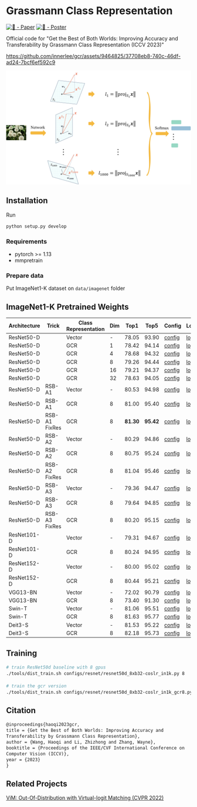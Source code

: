 # Grassmann Class Representation

[![🦢 - Paper](https://img.shields.io/badge/🦢-Paper-red)](https://arxiv.org/pdf/2308.01547)
[![🌊 - Poster](https://img.shields.io/badge/🌊-Poster-blue)](./resource/gcr-iccv2023-poster.pdf)

Official code for "Get the Best of Both Worlds: Improving Accuracy and Transferability by Grassmann Class Representation (ICCV 2023)"

https://github.com/innerlee/gcr/assets/9464825/37708eb8-740c-46df-ad24-7bcf6ef592c9

![Grassmann class representation](./resource/pipeline_gcr.jpg)

## Installation

Run

```bash
python setup.py develop
```

### Requirements

- pytorch >= 1.13
- mmpretrain

### Prepare data

Put ImageNet1-K dataset on `data/imagenet` folder

## ImageNet1-K Pretrained Weights

| Architecture | Trick         | Class Representation | Dim | Top1      | Top5      | Config                                                                    | Log                                                                                          | Checkpoint                                                                                    |
| ------------ | ------------- | -------------------- | --- | --------- | --------- | ------------------------------------------------------------------------- | -------------------------------------------------------------------------------------------- | --------------------------------------------------------------------------------------------- |
| ResNet50-D   |               | Vector               | -   | 78.05     | 93.90     | [config](configs/resnet/resnet50d_8xb32_coslr_in1k.py)                    | [log](https://drive.google.com/file/d/19NMZs1dlCshW1_8PJx7s200xl_RzoV-j/view?usp=drive_link) | [ckpt](https://drive.google.com/file/d/1Co5FJYqDcqeEYw_ORTOrRxg3oh2acfRI/view?usp=drive_link) |
| ResNet50-D   |               | GCR                  | 1   | 78.42     | 94.14     | [config](configs/resnet/resnet50d_8xb32_coslr_in1k_gcr1.py)               | [log](https://drive.google.com/file/d/1e0sJRdtMZOEgM9AfENNsicHhtjMawgw7/view?usp=drive_link) | [ckpt](https://drive.google.com/file/d/1m1F9TmOQjmKli-_U5ifSxVoiH8R0tHK1/view?usp=drive_link) |
| ResNet50-D   |               | GCR                  | 4   | 78.68     | 94.32     | [config](configs/resnet/resnet50d_8xb32_coslr_in1k_gcr4.py)               | [log](https://drive.google.com/file/d/12v7UZWrlh3ClIJmz6ysGGMN5TTg50XRI/view?usp=drive_link) | [ckpt](https://drive.google.com/file/d/1tIXkD9zB7y4Ni3RZYNKgQTZw_PCZkCJV/view?usp=drive_link) |
| ResNet50-D   |               | GCR                  | 8   | 79.26     | 94.44     | [config](configs/resnet/resnet50d_8xb32_coslr_in1k_gcr8.py)               | [log](https://drive.google.com/file/d/18Hns24rv66163uPKiZZGnoEVal4An7Lc/view?usp=drive_link) | [ckpt](https://drive.google.com/file/d/1FpuEpzqf-v3c8rsdFX882mKXLY07sXwc/view?usp=drive_link) |
| ResNet50-D   |               | GCR                  | 16  | 79.21     | 94.37     | [config](configs/resnet/resnet50d_8xb32_coslr_in1k_gcr16.py)              | [log](https://drive.google.com/file/d/1kodUwqZuACdi259DBUVhYlGyMpA-FsVb/view?usp=drive_link) | [ckpt](https://drive.google.com/file/d/1N9l7Lb-gSMOK-1JzUqa0wLgb81_iBCw1/view?usp=drive_link) |
| ResNet50-D   |               | GCR                  | 32  | 78.63     | 94.05     | [config](configs/resnet/resnet50d_8xb32_coslr_in1k_gcr32.py)              | [log](https://drive.google.com/file/d/1O0SeintbVELA9_-hIcHIJx930TdlHQ9S/view?usp=drive_link) | [ckpt](https://drive.google.com/file/d/1Rq2ugIMOZbpDufpiKpewKR4xc9DTExu7/view?usp=drive_link) |
| ResNet50-D   | RSB-A1        | Vector               | -   | 80.53     | 94.98     | [config](configs/resnet/resnet50d_8xb256-rsb-a1-600e_in1k.py)             | [log](https://drive.google.com/file/d/1cNw6Kf_BbDn4M3dFfy2gANr3aZgUKEo_/view?usp=drive_link) | [ckpt](https://drive.google.com/file/d/1ororxl3RMuYTB7TD83nb9Fyq5VuBI5Pq/view?usp=drive_link) |
| ResNet50-D   | RSB-A1        | GCR                  | 8   | 81.00     | 95.40     | [config](configs/resnet/resnet50d_8xb256-rsb-a1-600e_in1k_gcr8.py)        | [log](https://drive.google.com/file/d/1SjpT47lTpUPnI33xM9SC3SpC0s440twP/view?usp=drive_link) | [ckpt](https://drive.google.com/file/d/1njtbpwfz1duOilapCcUnTpGX2eTuTy_U/view?usp=drive_link) |
| ResNet50-D   | RSB-A1 FixRes | GCR                  | 8   | **81.30** | **95.42** | [config](configs/resnet/resnet50d_8xb256-rsb-a1-600e_in1k_gcr8_fixres.py) | [log](https://drive.google.com/file/d/1QSXNiLUK-6VhrktW2hlkNcGS95AJ7RoZ/view?usp=drive_link) | [ckpt](https://drive.google.com/file/d/17hYOOMLrg8wOs6g1ehtfbQ_gMWsoYh9j/view?usp=drive_link) |
| ResNet50-D   | RSB-A2        | Vector               | -   | 80.29     | 94.86     | [config](configs/resnet/resnet50d_8xb256-rsb-a2-300e_in1k.py)             | [log](https://drive.google.com/file/d/1qaVXUYU7SYhuk5ZeRAblGpVC38XvSv8M/view?usp=drive_link) | [ckpt](https://drive.google.com/file/d/1LOVRzzP3BfhRvdDgSUgTJ3So9NxllX3N/view?usp=drive_link) |
| ResNet50-D   | RSB-A2        | GCR                  | 8   | 80.75     | 95.24     | [config](configs/resnet/resnet50d_8xb256-rsb-a2-300e_in1k_gcr8.py)        | [log](https://drive.google.com/file/d/14BXtMZIM1SEJLdQzRveloE0nRIMcuxH6/view?usp=drive_link) | [ckpt](https://drive.google.com/file/d/1Vm5xqOXzRXTK_4URXW8rbeevOHXgUOBP/view?usp=drive_link) |
| ResNet50-D   | RSB-A2 FixRes | GCR                  | 8   | 81.04     | 95.46     | [config](configs/resnet/resnet50d_8xb256-rsb-a2-300e_in1k_gcr8_fixres.py) | [log](https://drive.google.com/file/d/17Wyg0r5_a8ENpoPMQOdtXUxUxPoc6P9L/view?usp=drive_link) | [ckpt](https://drive.google.com/file/d/1RRHAGOd14B7wQb5tcR5blxcm5EBk4wqw/view?usp=drive_link) |
| ResNet50-D   | RSB-A3        | Vector               | -   | 79.36     | 94.47     | [config](configs/resnet/resnet50d_8xb256-rsb-a3-100e_in1k.py)             | [log](https://drive.google.com/file/d/1pRxmvOcExofZlhL3ajB99Y7CtQiaC8gD/view?usp=drive_link) | [ckpt](https://drive.google.com/file/d/1SXSfGEE_OOBDqMYXOFJOmJsj5nTe8Mpy/view?usp=drive_link) |
| ResNet50-D   | RSB-A3        | GCR                  | 8   | 79.64     | 94.85     | [config](configs/resnet/resnet50d_8xb256-rsb-a3-100e_in1k_gcr8.py)        | [log](https://drive.google.com/file/d/1x9BGutIOzdvZwvTxSwbu-e7GSWINDXCv/view?usp=drive_link) | [ckpt](https://drive.google.com/file/d/1gD11fWCReLKU0hoqJzK-7oBZDjWA0S-U/view?usp=drive_link) |
| ResNet50-D   | RSB-A3 FixRes | GCR                  | 8   | 80.20     | 95.15     | [config](configs/resnet/resnet50d_8xb256-rsb-a3-100e_in1k_gcr8_fixres.py) | [log](https://drive.google.com/file/d/1rNwRPSFz_-FLOJxTLnUPSOvSqtrAFBm0/view?usp=drive_link) | [ckpt](https://drive.google.com/file/d/1ZDXr5V0KIUEk64LrdwTaAvayw7dXD-VL/view?usp=drive_link) |
| ResNet101-D  |               | Vector               | -   | 79.31     | 94.67     | [config](configs/resnet/resnet101d_8xb32-coslr_in1k.py)                   | [log](https://drive.google.com/file/d/1f7si6980G9ni6mC8o2dU5n9yQ-yRtav3/view?usp=drive_link) | [ckpt](https://drive.google.com/file/d/1RZNdlM00B1TWoOT3YpTD3_TZY0ZDjGdI/view?usp=drive_link) |
| ResNet101-D  |               | GCR                  | 8   | 80.24     | 94.95     | [config](configs/resnet/resnet101d_8xb32-coslr_in1k_gcr8.py)              | [log](https://drive.google.com/file/d/1PMEOvvh5z602T7HdwfPQCafkVjeXMceJ/view?usp=drive_link) | [ckpt](https://drive.google.com/file/d/1SS3iyVko63lA6G4OTlDVgVWGmzTV2njF/view?usp=drive_link) |
| ResNet152-D  |               | Vector               | -   | 80.00     | 95.02     | [config](configs/resnet/resnet152d_8xb32-coslr_in1k.py)                   | [log](https://drive.google.com/file/d/1FWxJyDcEpnoRStN16n2GyIevEJ-hHkS1/view?usp=drive_link) | [ckpt](https://drive.google.com/file/d/1wRIL19r_c8o_2eXZE2ARtEGf77KxhiVn/view?usp=drive_link) |
| ResNet152-D  |               | GCR                  | 8   | 80.44     | 95.21     | [config](configs/resnet/resnet152d_8xb32-coslr_in1k_gcr8.py)              | [log](https://drive.google.com/file/d/1e4UO1jtTViv7zww6wnR__hinpNSjPx0R/view?usp=drive_link) | [ckpt](https://drive.google.com/file/d/1yFiJ9lqy9uD1HQ02MWzw_ZlXLiqjK4BY/view?usp=drive_link) |
| VGG13-BN     |               | Vector               | -   | 72.02     | 90.79     | [config](configs/vgg/vgg13bn_8xb32_in1k.py)                               | [log](https://drive.google.com/file/d/1SsLzmDmiQGaDToIYWk-9f8tOp2Mscu3R/view?usp=drive_link) | [ckpt](https://drive.google.com/file/d/1AP2fI7nFGRZ6mU__E8N-MV5ecEZ1KW4o/view?usp=drive_link) |
| VGG13-BN     |               | GCR                  | 8   | 73.40     | 91.30     | [config](configs/vgg/vgg13bn_8xb32_in1k_gcr8.py)                          | [log](https://drive.google.com/file/d/1tt_iy_R2uSRXm2adPOsLC1uVbij4pEud/view?usp=drive_link) | [ckpt](https://drive.google.com/file/d/10EJP9eU-EoFxy11T_qOm8urUHj71BuFz/view?usp=drive_link) |
| Swin-T       |               | Vector               | -   | 81.06     | 95.51     | [config](configs/swin_transformer/swin-tiny_8xb128_in1k.py)               | [log](https://drive.google.com/file/d/1USGKrheQe6jK1xkFPgUt8M1DFpGc8FNr/view?usp=drive_link) | [ckpt](https://drive.google.com/file/d/1xstvE_t89F_SNc_zDm2OxRJ-Irq5SLYN/view?usp=drive_link) |
| Swin-T       |               | GCR                  | 8   | 81.63     | 95.77     | [config](configs/swin_transformer/swin-tiny_8xb128_in1k_gcr8.py)          | [log](https://drive.google.com/file/d/1_mTgAMA95rkwMpzM0hjmM7qNN5V4CNFV/view?usp=drive_link) | [ckpt](https://drive.google.com/file/d/1RIpMraINw6CjvUAzNiAJOm11xQq-SUSx/view?usp=drive_link) |
| Deit3-S      |               | Vector               | -   | 81.53     | 95.22     | [config](configs/deit3/deit3-small-p16_8xb256_in1k-224px.py)              | [log](https://drive.google.com/file/d/11FEoYMfzTxOXeFAubz-BsnEhv7mCrXYW/view?usp=drive_link) | [ckpt](https://drive.google.com/file/d/1WFPbxiOOu380qsYQeNFtRSwVJV4eZR12/view?usp=drive_link) |
| Deit3-S      |               | GCR                  | 8   | 82.18     | 95.73     | [config](configs/deit3/deit3-small-p16_8xb256_in1k-224px_gcr8.py)         | [log](https://drive.google.com/file/d/1r-mJZ04DFcJwMfDij9fSR7eEh16cyZeK/view?usp=drive_link) | [ckpt](https://drive.google.com/file/d/1n-uHEWuiyJ1OLeuD555hfyJugKmXBYCx/view?usp=drive_link) |

## Training

```bash
# train ResNet50d baseline with 8 gpus
./tools/dist_train.sh configs/resnet/resnet50d_8xb32-coslr_in1k.py 8

# train the gcr version
./tools/dist_train.sh configs/resnet/resnet50d_8xb32-coslr_in1k_gcr8.py 8
```

## Citation

```
@inproceedings{haoqi2023gcr,
title = {Get the Best of Both Worlds: Improving Accuracy and Transferability by Grassmann Class Representation},
author = {Wang, Haoqi and Li, Zhizhong and Zhang, Wayne},
booktitle = {Proceedings of the IEEE/CVF International Conference on Computer Vision (ICCV)},
year = {2023}
}
```


## Related Projects

[ViM: Out-Of-Distribution with Virtual-logit Matching (CVPR 2022)](https://github.com/haoqiwang/vim)
